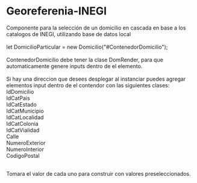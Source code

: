 # Georeferenia-INEGI
Componente para la selección de un domicilio en cascada en base a los catalogos de INEGI, utilizando base de datos local 
<br><br>
let DomicilioParticular =  new Domicilio("#ContenedorDomicilio");
<br><br>
ContenedorDomicilio debe tener la clase DomRender, para que automaticamente genere inputs dentro de el elemento.
<br><br>
Si hay una direccion que desees desplegar al instanciar puedes agregar elementos input dentro de el contendor con las siguientes clases:
<br>IdDomicilio
<br>IdCatPais
<br>IdCatEstado
<br>IdCatMunicipio
<br>IdCatLocalidad
<br>IdCatColonia
<br>IdCatVialidad
<br>Calle
<br>NumeroExterior
<br>NumeroInterior
<br>CodigoPostal

<br>Tomara el valor de cada uno para construir con valores preseleccionados.



